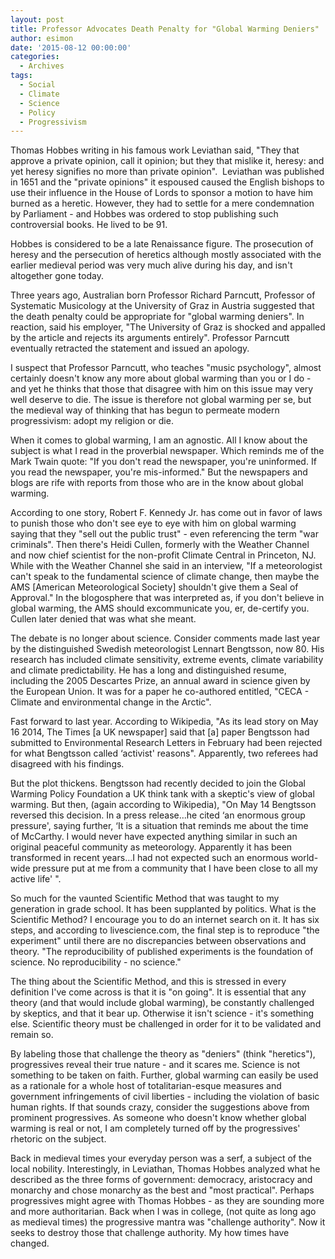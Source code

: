 ```yaml
---
layout: post
title: Professor Advocates Death Penalty for "Global Warming Deniers"
author: esimon
date: '2015-08-12 00:00:00'
categories:
  - Archives
tags:
  - Social
  - Climate
  - Science
  - Policy
  - Progressivism
---
```

Thomas Hobbes writing in his famous work Leviathan said, "They that approve a private opinion, call it opinion; but they that mislike it, heresy: and yet heresy signifies no more than private opinion".  Leviathan was published in 1651 and the "private opinions" it espoused caused the English bishops to use their influence in the House of Lords to sponsor a motion to have him burned as a heretic. However, they had to settle for a mere condemnation by Parliament - and Hobbes was ordered to stop publishing such controversial books. He lived to be 91. 

Hobbes is considered to be a late Renaissance figure. The prosecution of heresy and the persecution of heretics although mostly associated with the earlier medieval period was very much alive during his day, and isn't altogether gone today. 

Three years ago, Australian born Professor Richard Parncutt, Professor of Systematic Musicology at the University of Graz in Austria suggested that the death penalty could be appropriate for "global warming deniers". In reaction, said his employer, "The University of Graz is shocked and appalled by the article and rejects its arguments entirely". Professor Parncutt eventually retracted the statement and issued an apology. 

I suspect that Professor Parncutt, who teaches "music psychology", almost certainly doesn't know any more about global warming than you or I do - and yet he thinks that those that disagree with him on this issue may very well deserve to die. The issue is therefore not global warming per se, but the medieval way of thinking that has begun to permeate modern progressivism: adopt my religion or die. 

When it comes to global warming, I am an agnostic. All I know about the subject is what I read in the proverbial newspaper. Which reminds me of the Mark Twain quote: "If you don't read the newspaper, you're uninformed. If you read the newspaper, you're mis-informed." But the newspapers and blogs are rife with reports from those who are in the know about global warming. 

According to one story, Robert F. Kennedy Jr. has come out in favor of laws to punish those who don't see eye to eye with him on global warming saying that they "sell out the public trust" - even referencing the term "war criminals". Then there's Heidi Cullen, formerly with the Weather Channel and now chief scientist for the non-profit Climate Central in Princeton, NJ. While with the Weather Channel she said in an interview, "If a meteorologist can't speak to the fundamental science of climate change, then maybe the AMS [American Meteorological Society] shouldn't give them a Seal of Approval." In the blogosphere that was interpreted as, if you don't believe in global warming, the AMS should excommunicate you, er, de-certify you. Cullen later denied that was what she meant. 

The debate is no longer about science. Consider comments made last year by the distinguished Swedish meteorologist Lennart Bengtsson, now 80. His research has included climate sensitivity, extreme events, climate variability and climate predictability. He has a long and distinguished resume, including the 2005 Descartes Prize, an annual award in science given by the European Union. It was for a paper he co-authored entitled, "CECA - Climate and environmental change in the Arctic". 

Fast forward to last year. According to Wikipedia, "As its lead story on May 16 2014, The Times [a UK newspaper] said that [a] paper Bengtsson had submitted to Environmental Research Letters in February had been rejected for what Bengtsson called ‘activist' reasons". Apparently, two referees had disagreed with his findings. 

But the plot thickens. Bengtsson had recently decided to join the Global Warming Policy Foundation a UK think tank with a skeptic's view of global warming. But then, (again according to Wikipedia), "On May 14 Bengtsson reversed this decision. In a press release…he cited ‘an enormous group pressure', saying further, ‘It is a situation that reminds me about the time of McCarthy. I would never have expected anything similar in such an original peaceful community as meteorology. Apparently it has been transformed in recent years…I had not expected such an enormous world-wide pressure put at me from a community that I have been close to all my active life' ".   

So much for the vaunted Scientific Method that was taught to my generation in grade school. It has been supplanted by politics. What is the Scientific Method? I encourage you to do an internet search on it. It has six steps, and according to livescience.com, the final step is to reproduce "the experiment" until there are no discrepancies between observations and theory. "The reproducibility of published experiments is the foundation of science. No reproducibility - no science." 

The thing about the Scientific Method, and this is stressed in every definition I've come across is that it is "on going". It is essential that any theory (and that would include global warming), be constantly challenged by skeptics, and that it bear up. Otherwise it isn't science - it's something else. Scientific theory must be challenged in order for it to be validated and remain so. 

By labeling those that challenge the theory as "deniers" (think "heretics"), progressives reveal their true nature - and it scares me. Science is not something to be taken on faith. Further, global warming can easily be used as a rationale for a whole host of totalitarian-esque measures and government infringements of civil liberties - including the violation of basic human rights. If that sounds crazy, consider the suggestions above from prominent progressives. As someone who doesn't know whether global warming is real or not, I am completely turned off by the progressives' rhetoric on the subject. 

Back in medieval times your everyday person was a serf, a subject of the local nobility. Interestingly, in Leviathan, Thomas Hobbes analyzed what he described as the three forms of government: democracy, aristocracy and monarchy and chose monarchy as the best and "most practical". Perhaps progressives might agree with Thomas Hobbes - as they are sounding more and more authoritarian. Back when I was in college, (not quite as long ago as medieval times) the progressive mantra was "challenge authority". Now it seeks to destroy those that challenge authority. My how times have changed. 	

